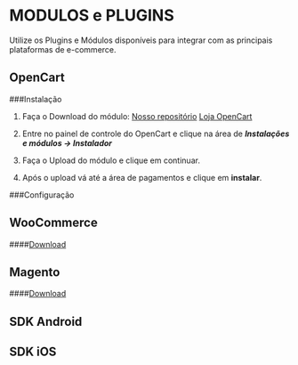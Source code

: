 MODULOS e PLUGINS
==================

Utilize os Plugins e Módulos disponíveis para integrar com as principais plataformas de e-commerce. 

OpenCart
--------

###Instalação


 1. Faça o Download do módulo:
	[Nosso repositório](https://github.com/MoedaDigital/OpenCart/archive/master.zip)
	[Loja OpenCart](https://github.com/MoedaDigital/OpenCart/archive/master.zip)

 2. Entre no painel de controle do OpenCart e clique na área de ***Instalações e módulos → Instalador***

 3. Faça o Upload do módulo e clique em continuar.

 4. Após o upload vá até a área de pagamentos e clique em **instalar**.

###Configuração


WooCommerce
-----------

####[Download](https://github.com/MoedaDigital/WooCommerce/archive/master.zip)

Magento
-------

####[Download](https://github.com/MoedaDigital/Magento/archive/master.zip)

SDK Android
-----------

SDK iOS
-------
